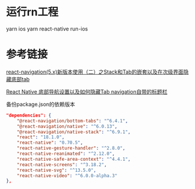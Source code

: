 
# 运行rn工程
yarn ios
yarn react-native run-ios



# 参考链接

[react-navigation(5.x)新版本使用（二）之Stack和Tab的嵌套以及在次级界面隐藏底部tab](https://blog.csdn.net/weixin_42405831/article/details/105587078)

[React Native 底部导航设置以及如何隐藏Tab navigation自带的标题栏](https://pcnto.com/daily-learning/34-react-native-tab-navigation.html)


备份package.json的依赖版本
```json
"dependencies": {
    "@react-navigation/bottom-tabs": "^6.4.1",
    "@react-navigation/native": "^6.0.13",
    "@react-navigation/native-stack": "^6.9.1",
    "react": "18.1.0",
    "react-native": "0.70.5",
    "react-native-gesture-handler": "^2.8.0",
    "react-native-reanimated": "^2.12.0",
    "react-native-safe-area-context": "^4.4.1",
    "react-native-screens": "^3.18.2",
    "react-native-svg": "^13.5.0",
    "react-native-video": "^6.0.0-alpha.3"
},
```
